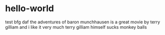 # hello-world
test
bfg daf
the adventures of baron munchhausen is a great movie by terry gilliam and i like it very much
terry gilliam himself sucks monkey balls
